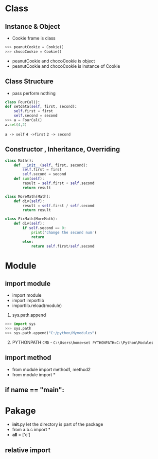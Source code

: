 # Class

## Instance & Object

- Cookie frame is class
```python
>>> peanutCookie = Cookie()
>>> chocoCookie = Cookie()
```
- peanutCookie and chocoCookie is object
- peanutCookie and chocoCookie is instance of Cookie

## Class Structure

- pass perform nothing

```python
class FourCal():
def setdata(self, first, second):
    self.first = first
    self.second = second
>>> a = FourCal()
a.set(4,2)         
```
`a -> self` `4 ->first` `2 -> second`

## Constructor , Inheritance, Overriding
```python
class Math():
    def __init__(self, first, second):
        self.first = first
        self.second = second
    def sum(self):
        result = self.first + self.second
        return result

class MoreMath(Math):
    def div(self):
        result = self.first / self.second
        return result

class FixMath(MoreMath):
    def div(self):
        if self.second == 0:
            print('change the second num')
            return  
        else: 
            return self.first/self.second
```

# Module 
## import module
- import module
- import importlib
- importlib.reload(module)

1. sys.path.append
```python
>>> import sys
>>> sys.path
>>> sys.path.append("C:/python/Mymodules")
```
2. PYTHONPATH
`CMD` - `C:\Users\home>set PYTHONPATH=C:\Python\Modules`

## import method
- from module import method1, method2
- from module import *

## if __name__ == "__main__":

# Pakage

- __init__.py let the directory is part of the package
- from a.b.c import *
- __all__ = ['c']

## relative import 